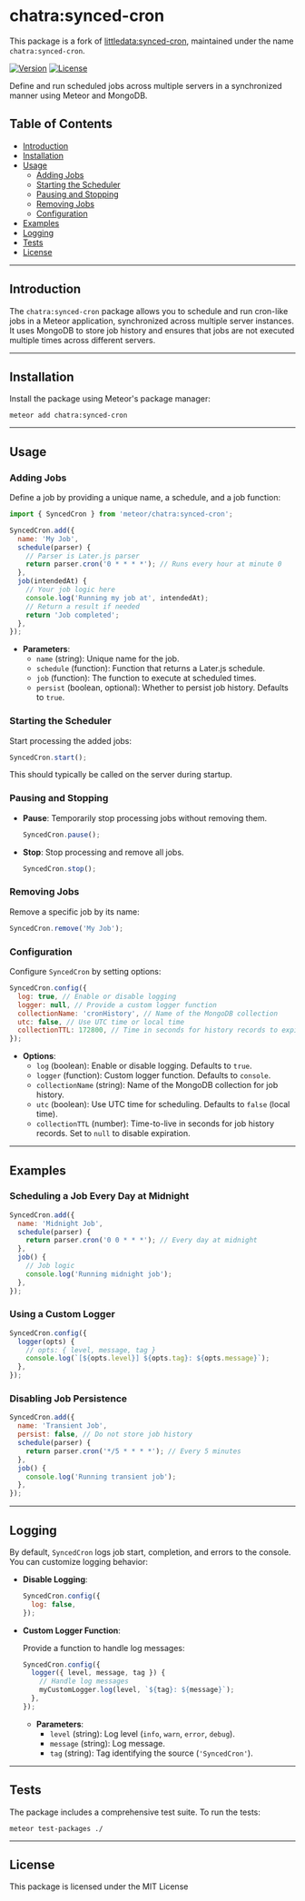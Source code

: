 # chatra:synced-cron

This package is a fork of [littledata:synced-cron](https://github.com/percolatestudio/meteor-synced-cron), maintained under the name `chatra:synced-cron`.

[![Version](https://img.shields.io/badge/meteor-3.x-brightgreen?logo=meteor&logoColor=white)](https://github.com/chatr/synced-cron)
[![License](https://img.shields.io/badge/license-MIT-blue)](LICENSE)

Define and run scheduled jobs across multiple servers in a synchronized manner using Meteor and MongoDB.

## Table of Contents

- [Introduction](#introduction)
- [Installation](#installation)
- [Usage](#usage)
  - [Adding Jobs](#adding-jobs)
  - [Starting the Scheduler](#starting-the-scheduler)
  - [Pausing and Stopping](#pausing-and-stopping)
  - [Removing Jobs](#removing-jobs)
  - [Configuration](#configuration)
- [Examples](#examples)
- [Logging](#logging)
- [Tests](#tests)
- [License](#license)

---

## Introduction

The `chatra:synced-cron` package allows you to schedule and run cron-like jobs in a Meteor application, synchronized across multiple server instances. It uses MongoDB to store job history and ensures that jobs are not executed multiple times across different servers.

---

## Installation

Install the package using Meteor's package manager:

```shell
meteor add chatra:synced-cron
```

---

## Usage

### Adding Jobs

Define a job by providing a unique name, a schedule, and a job function:

```javascript
import { SyncedCron } from 'meteor/chatra:synced-cron';

SyncedCron.add({
  name: 'My Job',
  schedule(parser) {
    // Parser is Later.js parser
    return parser.cron('0 * * * *'); // Runs every hour at minute 0
  },
  job(intendedAt) {
    // Your job logic here
    console.log('Running my job at', intendedAt);
    // Return a result if needed
    return 'Job completed';
  },
});
```

- **Parameters**:
    - `name` (string): Unique name for the job.
    - `schedule` (function): Function that returns a Later.js schedule.
    - `job` (function): The function to execute at scheduled times.
    - `persist` (boolean, optional): Whether to persist job history. Defaults to `true`.

### Starting the Scheduler

Start processing the added jobs:

```javascript
SyncedCron.start();
```

This should typically be called on the server during startup.

### Pausing and Stopping

- **Pause**: Temporarily stop processing jobs without removing them.

  ```javascript
  SyncedCron.pause();
  ```

- **Stop**: Stop processing and remove all jobs.

  ```javascript
  SyncedCron.stop();
  ```

### Removing Jobs

Remove a specific job by its name:

```javascript
SyncedCron.remove('My Job');
```

### Configuration

Configure `SyncedCron` by setting options:

```javascript
SyncedCron.config({
  log: true, // Enable or disable logging
  logger: null, // Provide a custom logger function
  collectionName: 'cronHistory', // Name of the MongoDB collection
  utc: false, // Use UTC time or local time
  collectionTTL: 172800, // Time in seconds for history records to expire (e.g., 48 hours)
});
```

- **Options**:
    - `log` (boolean): Enable or disable logging. Defaults to `true`.
    - `logger` (function): Custom logger function. Defaults to `console`.
    - `collectionName` (string): Name of the MongoDB collection for job history.
    - `utc` (boolean): Use UTC time for scheduling. Defaults to `false` (local time).
    - `collectionTTL` (number): Time-to-live in seconds for job history records. Set to `null` to disable expiration.

---

## Examples

### Scheduling a Job Every Day at Midnight

```javascript
SyncedCron.add({
  name: 'Midnight Job',
  schedule(parser) {
    return parser.cron('0 0 * * *'); // Every day at midnight
  },
  job() {
    // Job logic
    console.log('Running midnight job');
  },
});
```

### Using a Custom Logger

```javascript
SyncedCron.config({
  logger(opts) {
    // opts: { level, message, tag }
    console.log(`[${opts.level}] ${opts.tag}: ${opts.message}`);
  },
});
```

### Disabling Job Persistence

```javascript
SyncedCron.add({
  name: 'Transient Job',
  persist: false, // Do not store job history
  schedule(parser) {
    return parser.cron('*/5 * * * *'); // Every 5 minutes
  },
  job() {
    console.log('Running transient job');
  },
});
```

---

## Logging

By default, `SyncedCron` logs job start, completion, and errors to the console. You can customize logging behavior:

- **Disable Logging**:

  ```javascript
  SyncedCron.config({
    log: false,
  });
  ```

- **Custom Logger Function**:

  Provide a function to handle log messages:

  ```javascript
  SyncedCron.config({
    logger({ level, message, tag }) {
      // Handle log messages
      myCustomLogger.log(level, `${tag}: ${message}`);
    },
  });
  ```

    - **Parameters**:
        - `level` (string): Log level (`info`, `warn`, `error`, `debug`).
        - `message` (string): Log message.
        - `tag` (string): Tag identifying the source (`'SyncedCron'`).

---

## Tests

The package includes a comprehensive test suite. To run the tests:

```shell
meteor test-packages ./
```

---

## License

This package is licensed under the MIT License